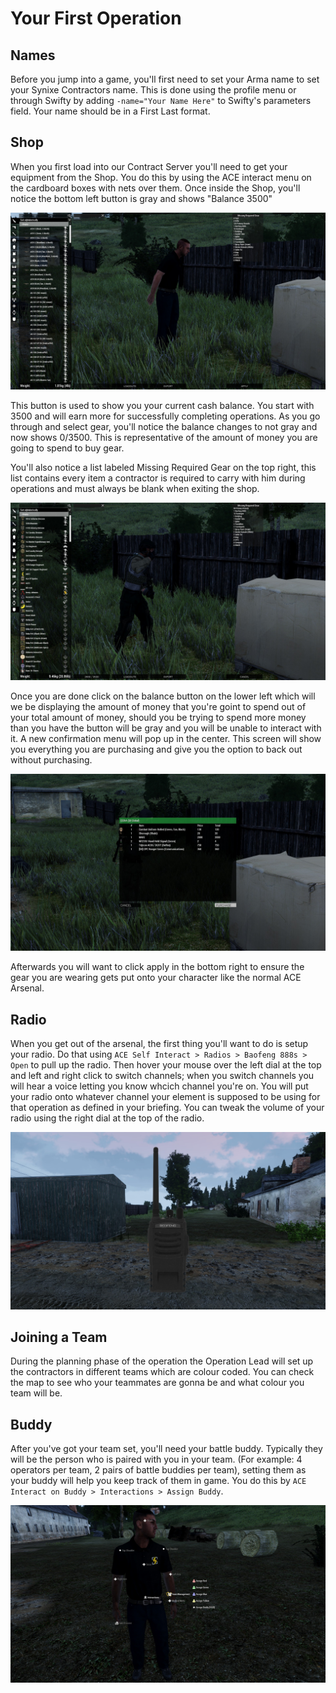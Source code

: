 # Your First Operation

## Names

Before you jump into a game, you'll first need to set your Arma name to set your Synixe Contractors name. This is done using the profile menu or through Swifty by adding  `-name="Your Name Here"` to Swifty's parameters field. Your name should be in a First Last format.

## Shop

When you first load into our Contract Server you'll need to get your equipment from the Shop. You do this by using the ACE interact menu on the cardboard boxes with nets over them. Once inside the Shop, you'll notice the bottom left button is gray and shows "Balance 3500"

![Arsenal1](images/ars1.jpg)

This button is used to show you your current cash balance. You start with 3500 and will earn more for successfully completing operations. As you go through and select gear, you'll notice the balance changes to not gray and now shows 0/3500. This is representative of the amount of money you are going to spend to buy gear.

You'll also notice a list labeled Missing Required Gear on the top right, this list contains every item a contractor is required to carry with him during operations and must always be blank when exiting the shop.

![Arsenal2](images/ars2.jpg)

Once you are done click on the balance button on the lower left which will we be displaying the amount of money that you're goint to spend out of your total amount of money, should you be trying to spend more money than you have the button will be gray and you will be unable to interact with it. A new confirmation menu will pop up in the center. This screen will show you everything you are purchasing and give you the option to back out without purchasing.

![Arsenal3](images/ars3.jpg)

Afterwards you will want to click apply in the bottom right to ensure the gear you are wearing gets put onto your character like the normal ACE Arsenal.

## Radio

When you get out of the arsenal, the first thing you'll want to do is setup your radio. Do that using `ACE Self Interact > Radios > Baofeng 888s > Open`  to pull up the radio. Then hover your mouse over the left dial at the top and left and right click to switch channels; when you switch channels you will hear a voice letting you know whcich channel you're on. You will put your radio onto whatever channel your element is supposed to be using for that operation as defined in your briefing. You can tweak the volume of your radio using the right dial at the top of the radio.

![Radio](images/radio.jpg)

## Joining a Team

During the planning phase of the operation the Operation Lead will set up the contractors in different teams which are colour coded. You can check the map to see who your teammates are gonna be and what colour you team will be.

## Buddy

After you've got your team set, you'll need your battle buddy. Typically they will be the person who is paired with you in your team. (For example:  4 operators per team, 2 pairs of battle buddies per team), setting them as your buddy will help you keep track of them in game. You do this by `ACE Interact on Buddy > Interactions > Assign Buddy`.

![Buddy](images/buddy.jpg)
